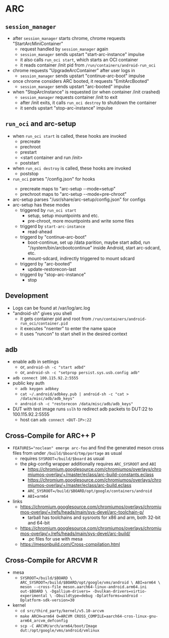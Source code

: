 ARC
===

## `session_manager`

- after `session_manager` starts chrome, chrome requests "StartArcMiniContainer"
  - request handled by `session_manager` again
  - `session_manager` sends upstart "start-arc-instance" impulse
  - it also calls `run_oci start`, which starts an OCI container
  - it reads container /init pid from `/run/containers/android-run_oci`
- chrome requests "UpgradeArcContainer" after user logs in
  - `session_manager` sends upstart "continue-arc-boot" impulse
- once chrome considers ARC booted, it requests "EmitArcBooted"
  - `session_manager` sends upstart "arc-booted" impulse
- when "StopArcInstance" is requested (or when container /init crashed)
  - `session_manager` requests container /init to exit
  - after /init exits, it calls `run_oci destroy` to shutdown the container
  - it sends upstart "stop-arc-instance" impulse

## `run_oci` and arc-setup

- when `run_oci start` is called, these hooks are invoked
  - precreate
  - prechroot
  - prestart
  - <start container and run /init>
  - poststart
- when `run_oci destroy` is called, these hooks are invoked
  - poststop
- `run_oci` parses "<container-bundle>/config.json" for hooks
  - precreate maps to "arc-setup --mode=setup"
  - prechroot maps to "arc-setup --mode=pre-chroot"
- arc-setup parses "/usr/share/arc-setup/config.json" for configs
- arc-setup has these modes
  - triggered by `run_oci start`
    - setup, setup mountpoints and etc.
    - pre-chroot, more mountpoints and write some files
  - triggerd by `start-arc-instance`
    - read-ahead
  - triggerd by "continue-arc-boot"
    - boot-continue, set up /data parition, maybe start adbd,  run
      "/system/bin/arcbootcontinue" inside Android, start arc-sdcard, etc.
    - mount-sdcard, indirectly triggered to mount sdcard
  - triggerd by "arc-booted"
    - update-restorecon-last
  - triggerd by "stop-arc-instance"
    - stop

## Development

- Logs can be found at /var/log/arc.log
- "android-sh" gives you shell
  - it gets container pid and root from `/run/containers/android-run_oci/container.pid`
  - it executes "nsenter" to enter the name space
  - it uses "runcon" to start shell in the desired context

## adb

- enable adb in settings
  - or, `android-sh -c "start adbd"`
  - or, `android-sh -c "setprop persist.sys.usb.config adb"`
- `adb connect 100.115.92.2:5555`
- public key auth
  - `adb keygen adbkey`
  - `cat ~/.android/adbkey.pub | android-sh -c "cat > /data/misc/adb/adb_keys"`
  - `android-sh -c "restorecon /data/misc/adb/adb_keys"`
- DUT with test image runs `sslh` to redirect adb packets to DUT:22 to 100.115.92.2:5555
  - host can `adb connect <DUT-IP>:22`

## Cross-Compile for ARC++ P

- `FEATURES="noclean" emerge arc-foo` and find the generated meson cross files
  from under `/build/$board/tmp/portage` as usual
  - requires `SYSROOT=/build/$board` as usual
  - the pkg-config wrapper additionally requires `ARC_SYSROOT` and `ABI`
    - <https://chromium.googlesource.com/chromiumos/overlays/chromiumos-overlay/+/master/eclass/arc-build-constants.eclass>
    - <https://chromium.googlesource.com/chromiumos/overlays/chromiumos-overlay/+/master/eclass/arc-build.eclass>
    - `ARC_SYSROOT=/build/$BOARD/opt/google/containers/android`
    - `ABI=arm64`
- links
  - <https://chromium.googlesource.com/chromiumos/overlays/chromiumos-overlay/+/refs/heads/main/sys-devel/arc-toolchain-p/>
    - tarball has toolchains and sysroots for x86 and arm, both 32-bit and 64-bit
  - <https://chromium.googlesource.com/chromiumos/overlays/chromiumos-overlay/+/refs/heads/main/sys-devel/arc-build/>
    - .pc files for use with mesa
  - <https://mesonbuild.com/Cross-compilation.html>

## Cross-Compile for ARCVM R

- mesa
  - `SYSROOT=/build/$BOARD \
     ARC_SYSROOT=/build/$BOARD/opt/google/vms/android \
     ABI=arm64 \
     meson --cross-file meson.aarch64-linux-android.arm64.ini out-$BOARD \
     -Dgallium-drivers= -Dvulkan-drivers=virtio-experimental \
     -Dbuildtype=debug -Dplatforms=android -Dplatform-sdk-version=30`
- kernel
  - `cd src/third_party/kernel/v5.10-arcvm`
  - `make ARCH=arm64 O=ARCVM CROSS_COMPILE=aarch64-cros-linux-gnu- arm64_arcvm_defconfig`
  - `scp -C ARCVM/arch/arm64/boot/Image dut:/opt/google/vms/android/vmlinux`
